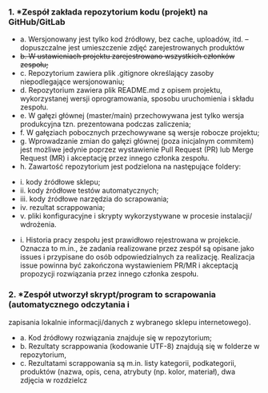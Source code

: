 ### 1. *Zespół zakłada repozytorium kodu (projekt) na GitHub/GitLab
- a. Wersjonowany jest tylko kod źródłowy, bez cache, uploadów, itd. –
dopuszczalne jest umieszczenie zdjęć zarejestrowanych produktów
- ~~b. W ustawieniach projektu zarejestrowano wszystkich członków zespołu;~~
- c. Repozytorium zawiera plik .gitignore określający zasoby niepodlegające
wersjonowaniu;
- d. Repozytorium zawiera plik README.md z opisem projektu, wykorzystanej
wersji oprogramowania, sposobu uruchomienia i składu zespołu.
- e. W gałęzi głównej (master/main) przechowywana jest tylko wersja produkcyjna
tzn. prezentowana podczas zaliczenia;
- f. W gałęziach pobocznych przechowywane są wersje robocze projektu;
- g. Wprowadzanie zmian do gałęzi głównej (poza inicjalnym commitem) jest
możliwe jedynie poprzez wystawienie Pull Request (PR) lub Merge Request
(MR) i akceptację przez innego członka zespołu.
- h. Zawartość repozytorium jest podzielona na następujące foldery:
+ i. kody źródłowe sklepu;
+ ii. kody źródłowe testów automatycznych;
+ iii. kody źródłowe narzędzia do scrapowania;
+ iv. rezultat scrappowania;
+ v. pliki konfiguracyjne i skrypty wykorzystywane w procesie instalacji/
wdrożenia.
- i. Historia pracy zespołu jest prawidłowo rejestrowana w projekcie. Oznacza to
m.in., że zadania realizowane przez zespół są opisane jako issues i przypisane
do osób odpowiedzialnych za realizację. Realizacja issue powinna być
zakończona wystawieniem PR/MR i akceptacją propozycji rozwiązania przez
innego członka zespołu.
### 2. *Zespół utworzył skrypt/program to scrapowania (automatycznego odczytania i
zapisania lokalnie informacji/danych z wybranego sklepu internetowego).
- a. Kod źródłowy rozwiązania znajduje się w repozytorium;
- b. Rezultaty scrappowania (kodowanie UTF-8) znajdują się w folderze w
repozytorium,
- c. Rezultatami scrappowania są m.in. listy kategorii, podkategorii, produktów
(nazwa, opis, cena, atrybuty (np. kolor, materiał), dwa zdjęcia w rozdzielcz